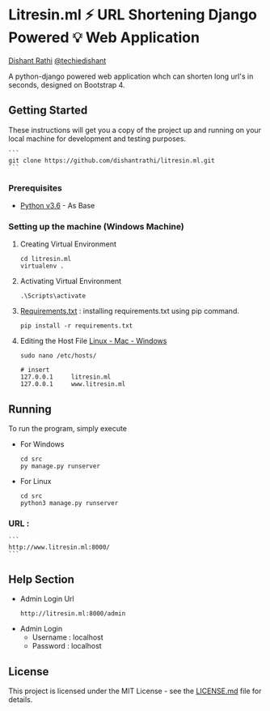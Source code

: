 # Litresin.ml ⚡️ URL Shortening Django Powered 💡 Web Application

[Dishant Rathi](https://www.dishantrathi.tk)  [@techiedishant](https://www.twitter.com/techiedishant)

A python-django powered web application whch can shorten long url's in seconds, designed on Bootstrap 4.


## Getting Started 

These instructions will get you a copy of the project up and running on your local machine for development and testing purposes. 

    ```
    git clone https://github.com/dishantrathi/litresin.ml.git
    ```


### Prerequisites

* [Python v3.6](https://www.python.org/) - As Base


### Setting up the machine (Windows Machine)

1. Creating Virtual Environment
    ```
    cd litresin.ml
    virtualenv .
    ```

2. Activating Virtual Environment
    ```
    .\Scripts\activate
    ```

3. [Requirements.txt](Requirements.txt) : installing requirements.txt using pip command.
    ```
    pip install -r requirements.txt
    ```

4. Editing the Host File [Linux - Mac - Windows](https://support.rackspace.com/how-to/modify-your-hosts-file/)

    ```
    sudo nano /etc/hosts/

    # insert 
    127.0.0.1     litresin.ml
    127.0.0.1     www.litresin.ml
    ```


## Running

To run the program, simply execute

* For Windows
    ```
    cd src
    py manage.py runserver
    ```
* For Linux
    ```
    cd src
    python3 manage.py runserver
    ```

### URL : 
    ```
    http://www.litresin.ml:8000/
    ```


## Help Section

* Admin Login Url
    ```
    http://litresin.ml:8000/admin
    ```
* Admin Login
    -   Username : localhost
    -   Password : localhost


## License

This project is licensed under the MIT License - see the [LICENSE.md](LICENSE.md) file for details.